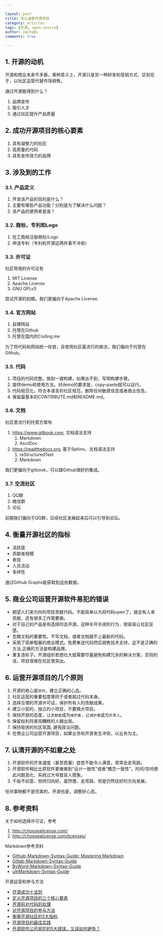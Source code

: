 ```yaml
---

layout: post
title: 怎么运营开源项目
category: articles
tags: [开源, open-source]
author: JackyWu
comments: true

---
```



## 1. 开源的动机

开源和商业本来不矛盾，某种意义上，开源只是另一种研发和营销方式，区别在于，以社区运营代替市场销售。

通过开源能得到什么？

1. 品牌宣传
1. 吸引人才
1. 通过社区提升产品质量

## 2. 成功开源项目的核心要素

1. 具有凝聚力的社区
1. 高质量的代码
1. 具有宣传效力的品牌

## 3. 涉及到的工作
### 3.1. 产品定义

1. 开发该产品的目的是什么？
1. 主要有哪些产品功能？分别是为了解决什么问题？
1. 该产品的使用者是谁？

### 3.2. 商标，专利和Logo

1. 在工商局注册商标/Logo
1. 申请专利（专利和开源这两件事不冲突）

### 3.3. 许可证

社区常用的许可证有

1. MIT License
1. Apache License
1. GNU GPLv3

尝试开源的初期，我们更偏向于Apache License.


### 3.4. 官方网站

1. 自建网站
1. 托管在Github
1. 托管在国内的Coding.me

为了将代码和网站统一存放，且使用社区最流行的做法，我们偏向于托管在Github。


### 3.5. 代码

1. 项目的代码完整。做到一键构建，如果达不到，写明构建步骤。
1. 提供demo和使用方法。对demo的要求是，copy-paste就可以运行。
1. 代码规范化，符合本语言的社区规范，删除任何敏感信息或者商业信息。
1. 保留最基本的CONTRIBUTE.md和README.md。

### 3.6. 文档

社区里流行的托管方案有

1. https://www.gitbook.com, 文档语法支持
    1. Markdown
    1. AsciiDoc
1. https://readthedocs.org, 基于Sphinx，文档语法支持
    1. reStructuredText
    2. Markdown

我们更偏向于gitbook，可以跟Github很好的集成。


### 3.7. 交流社区

1. QQ群
1. 微信群
1. 论坛

前期我们偏向于QQ群，后续社区发展起来后可以引导到论坛。

## 4. 衡量开源社区的指标

- 活跃度
- 贡献者规模
- 表现
- 人员流动
- 多样性

通过Github Graphs能获取到这些数据。

## 5. 商业公司运营开源软件易犯的错误

- 期望人们来为你的项目贡献代码。不能简单以为将代码open了，就会有人来贡献，还有很多工作需要做。
- 对于自己的产品是有选择的去开源。这种半开半闭的行为，很容易让社区反感。
- 忽略文档的重要性。不写文档，或者文档跟不上最新的代码。
- 采用了简单粗暴的商业模式。免费奉送代码然后销售技术支持，这不是正确的方法,正确的方法是构建品牌。
- 重复造轮子。开源组织若想壮大就需要尽量避免构建冗余的解决方案，否则的话，项目很难在社区里突出。

## 6. 运营开源项目的几个原则

1. 开源的核心是`协作`，建立正确的心态。
1. 社区运营的重要程度等同于或者超过代码本身。
1. 选择合理的开源许可证，保护所有人的贡献成果。
1. 建立小型的，独立的小项目，不要搞大项目。
1. 保持开放的态度，让`贡献者`成为`维护者`，让`维护者`成为`负责人`。
1. 保留权利将表现糟糕的人踢出局。
1. 保持愉快的社区氛围, 避免政治问题。
1. 在商业公司运营开源项目，如果业务和开源发生冲突，以业务为主。

## 7. 认清开源的不如意之处

1. 开源软件的开发速度（甚至质量）尝尝不能令人满意，常常会走弯路。
1. 开源软件相比比原软件更难做到“设计一致性”或者“概念一致性”，时间/空间使此问题恶化，系统过大导致盲人摸象。
1. 千般不如意，但终归向好。虽然慢，走弯路，但是仍然往好的方向发展。
 
任何事物都不是完美的，开源也是，调整好心态。



## 8. 参考资料

关于如何选择许可证，参考

1. <http://choosealicense.com/>
1. <http://choosealicense.com/licenses/>

Markdown参考资料

- [Github-Markdown-Syntax-Guide: Mastering Markdown](https://guides.github.com/features/mastering-markdown/)
- [Gitlab-Markdown-Syntax-Guide](http://docs.gitlab.com/ee/user/markdown.html)
- [ByWord-Markdown-Syntax-Guide](https://bywordapp.com/markdown/guide.html)
- [ultiMarkdown-Syntax-Guide](https://github.com/fletcher/MultiMarkdown/wiki/MultiMarkdown-Syntax-Guide)

开源运营和参与方法

- [开源成功十法则](http://www.infoq.com/cn/news/2015/10/Ten-Open-Succes)
- [定义开源项目的三个核心要素](http://www.admin10000.com/document/6047.html)
- [开源前对代码的处理](https://www.zhihu.com/question/24084841)
- [对开源项目的参与方法](http://www.infoq.com/cn/presentations/how-to-create-a-successful-open-source-project)
- [衡量开源社区的5大指标](http://www.infoq.com/cn/articles/5-indicators-to-measure-open-source-community)
- [开源项目的最佳实践](http://www.infoq.com/cn/news/2015/12/open-source-best-practices)
- [开源软件公司易犯的5大错误，又该如何避免？](http://www.infoq.com/cn/articles/five-big-mistakes-open-source-software-company-easy-to-make)
